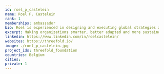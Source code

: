```yaml
---
id: roel_p_castelein
name: Roel P. Castelein
rank: 1
memberships: ambassador
bio: Roel is experienced in designing and executing global strategies at Microsoft, Autodesk and Dell EMC. Making organizations smarter, better adapted and more sustainable is what he loves doing. Roel is comfortable at cross roads between business and IT, using the latter to transform the first. He delivered quantifiable results in multinational environments, and ensured they were repeatable. Presently Roel is active at retailer Colruyt Group supporting them in their data-driven approach to grow both financially and sustainably. In addition Roel kindles his passion for sustainability as EMEA Marketing Chair for The Green Grid (the Greenpeace of the ICT industry). The combination of 'resource efficient ICT' with a 'new global currency' address two of humanity's biggest challenges. How to grow sustainably both 'economically' and 'data-wise' within the limits of Earth's resources? Nobody knows. TF ambassadors attempt to tackle these challenges and spread the news.
excerpt: Making organizations smarter, better adapted and more sustainable is what he loves doing.
linkedin: https://www.linkedin.com/in/roelcastelein/
websites: https://threefold.io/
image: ./roel_p_castelein.jpg
project_ids: threefold_foundation
countries: Belgium
cities: 
private: 1
---
```

